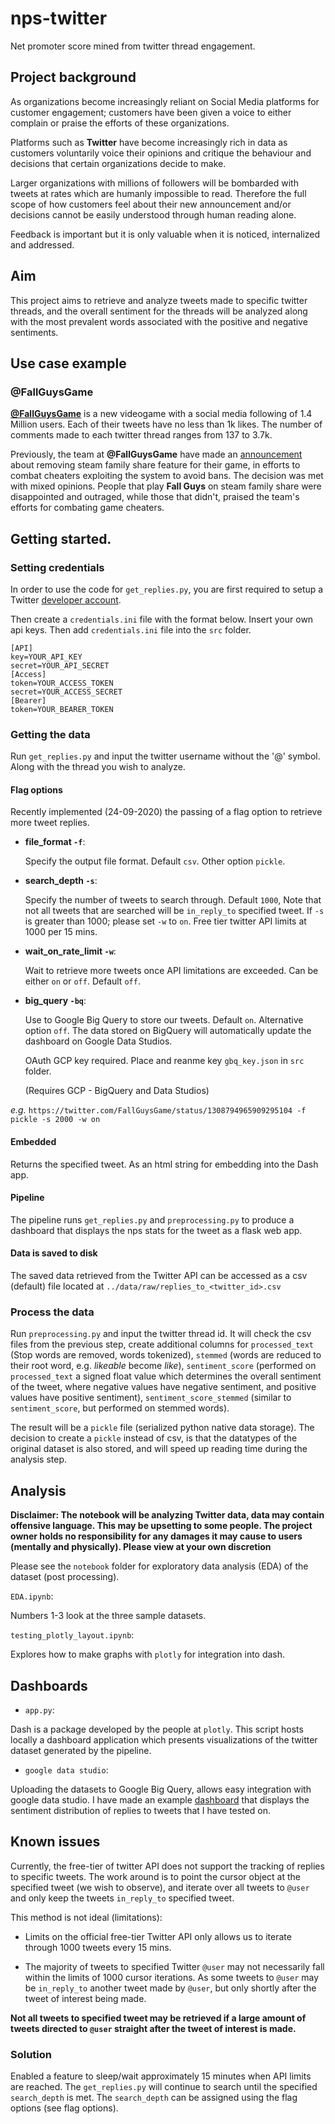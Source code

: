 # nps-twitter
Net promoter score mined from twitter thread engagement.

## Project background
As organizations become increasingly reliant on Social Media platforms for customer engagement; customers have been given a voice to either complain or praise the efforts of these organizations.

Platforms such as **Twitter** have become increasingly rich in data as customers voluntarily voice their opinions and critique the behaviour and decisions that certain organizations decide to make.

Larger organizations with millions of followers will be bombarded with tweets at rates which are humanly impossible to read.
Therefore the full scope of how customers feel about their new announcement and/or decisions cannot be easily understood through human reading alone.

Feedback is important but it is only valuable when it is noticed, internalized and addressed.

## Aim

This project aims to retrieve and analyze tweets made to specific twitter threads, and the overall sentiment for the threads will be analyzed along with the most prevalent words associated with the positive and negative sentiments.

## Use case example

### @FallGuysGame
[**@FallGuysGame**](https://twitter.com/FallGuysGame) is a new videogame with a social media following of 1.4 Million users. Each of their tweets have no less than 1k likes. The number of comments made to each twitter thread ranges from 137 to 3.7k.

Previously, the team at **@FallGuysGame** have made an [announcement](https://twitter.com/FallGuysGame/status/1298194813247004672) about removing steam family share feature for their game, in efforts to combat cheaters exploiting the system to avoid bans.
The decision was met with mixed opinions.
People that play **Fall Guys** on steam family share were disappointed and outraged, while those that didn't, praised the team's efforts for combating game cheaters.

## Getting started.

### Setting credentials
In order to use the code for `get_replies.py`, you are first required to setup a Twitter [developer account](https://developer.twitter.com/en).

Then create a `credentials.ini` file with the format below.
Insert your own api keys. Then add `credentials.ini` file into the `src` folder.

```
[API]
key=YOUR_API_KEY
secret=YOUR_API_SECRET
[Access]
token=YOUR_ACCESS_TOKEN
secret=YOUR_ACCESS_SECRET
[Bearer]
token=YOUR_BEARER_TOKEN
```
### Getting the data

Run `get_replies.py` and input the twitter username without the '@' symbol. Along with the thread you wish to analyze.

#### Flag options

Recently implemented (24-09-2020) the passing of a flag option to retrieve
more tweet replies.

* **file_format `-f`**:

    Specify the output file format. Default `csv`.
    Other option `pickle`.

* **search_depth `-s`**:

    Specify the number of tweets to search through. Default `1000`,
    Note that not all tweets that are searched will be `in_reply_to`
    specified tweet. If `-s` is greater than 1000; please set `-w` to `on`.
    Free tier twitter API limits at 1000 per 15 mins.

* **wait_on_rate_limit `-w`**:

    Wait to retrieve more tweets once API limitations are exceeded.
    Can be either `on` or `off`. Default `off`.

* **big_query `-bq`**:

    Use to Google Big Query to store our tweets. Default `on`.
    Alternative option `off`.
    The data stored on BigQuery will automatically update the
    dashboard on Google Data Studios.

    OAuth GCP key required. Place and reanme key `gbq_key.json` in `src` folder.
    
    (Requires GCP - BigQuery and Data Studios)

*e.g.* `https://twitter.com/FallGuysGame/status/1308794965909295104 -f pickle -s 2000 -w on`

#### Embedded

Returns the specified tweet. As an html string for embedding into the Dash app.

#### Pipeline

The pipeline runs `get_replies.py` and `preprocessing.py` to produce a dashboard
that displays the nps stats for the tweet as a flask web app.

#### Data is saved to disk

The saved data retrieved from the Twitter API can be accessed as a csv (default)
file located at `../data/raw/replies_to_<twitter_id>.csv`

### Process the data

Run `preprocessing.py` and input the twitter thread id. It will check the csv files from the previous step, create additional columns for `processed_text` (Stop words are removed, words tokenized), `stemmed` (words are reduced to their root word, e.g. *likeable* become *like*), `sentiment_score` (performed on `processed_text` a signed float value which determines the overall sentiment of the tweet, where negative values have negative sentiment, and positive values have positive sentiment), `sentiment_score_stemmed` (similar to `sentiment_score`, but performed on stemmed words).

The result will be a `pickle` file (serialized python native data storage). The decision to create a `pickle` instead of csv, is that the datatypes of the original dataset is also stored, and will speed up reading time during the analysis step.

## Analysis

**Disclaimer: The notebook will be analyzing Twitter data, data may contain offensive language. This may be upsetting to some people. The project owner holds no responsibility for any damages it may cause to users (mentally and physically). Please view at your own discretion**

Please see the `notebook` folder for exploratory data analysis (EDA)
of the dataset (post processing).

`EDA.ipynb`:

Numbers 1-3 look at the three sample datasets.

`testing_plotly_layout.ipynb`:

Explores how to make graphs with `plotly` for integration into dash.

## Dashboards

* `app.py`:

Dash is a package developed by the people at `plotly`.
This script hosts locally a dashboard application which presents
visualizations of the twitter dataset generated by the pipeline.

* `google data studio`:

Uploading the datasets to Google Big Query, allows easy integration with google data studio. I have made an example [dashboard](https://datastudio.google.com/reporting/4354ab1f-d0b1-4a47-b37f-69d46ab639ab) that displays the sentiment distribution of replies to
tweets that I have tested on.


## Known issues

Currently, the free-tier of twitter API does not support the tracking of replies to specific tweets.
The work around is to point the cursor object at the specified tweet (we wish to observe), and iterate over all tweets to `@user` and only keep the tweets `in_reply_to` specified tweet.

This method is not ideal (limitations):

* Limits on the official free-tier Twitter API only allows us to iterate through 1000 tweets every 15 mins.

* The majority of tweets to specified Twitter `@user` may not necessarily fall within the limits of 1000 cursor iterations. As some tweets to `@user` may be `in_reply_to` another tweet made by `@user`, but only shortly after the tweet of interest being made.

**Not all tweets to specified tweet may be retrieved if a large amount of tweets directed to `@user` straight after the tweet of interest is made.**

### Solution

Enabled a feature to sleep/wait approximately 15 minutes when API limits are reached. The `get_replies.py` will continue to search until the specified `search_depth` is met.
The `search_depth` can be assigned using the flag options (see flag options).

